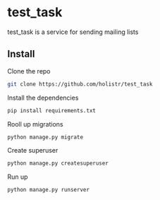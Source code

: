 # test_task
test_task is a service for sending mailing lists

## Install

Сlone the repo 
```sh
git clone https://github.com/holistr/test_task
```

Install the dependencies

```sh
pip install requirements.txt
```

Rooll up migrations

```sh
python manage.py migrate
```
Create superuser

```sh
python manage.py createsuperuser
```

Run up

```sh
python manage.py runserver
```
